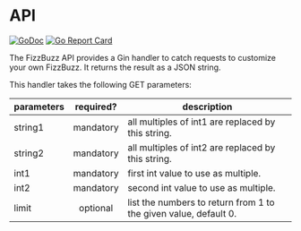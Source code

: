 # API

[![GoDoc](https://godoc.org/github.com/rvflash/fizzbuzz/api?status.svg)](https://godoc.org/github.com/rvflash/fizzbuzz/api)
[![Go Report Card](https://goreportcard.com/badge/github.com/rvflash/fizzbuzz/api)](https://goreportcard.com/report/github.com/rvflash/fizzbuzz/api)

The FizzBuzz API provides a Gin handler to catch requests to customize your own FizzBuzz.
It returns the result as a JSON string.

This handler takes the following GET parameters:

| parameters | required? | description                                                      |
|------------|:---------:|------------------------------------------------------------------|
| string1    | mandatory | all multiples of int1 are replaced by this string.               |
| string2    | mandatory | all multiples of int2 are replaced by this string.               |
| int1       | mandatory | first int value to use as multiple.                              |
| int2       | mandatory | second int value to use as multiple.                             |
| limit      |  optional | list the numbers to return from 1 to the given value, default 0. |